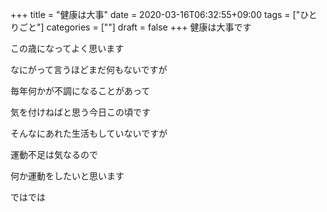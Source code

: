 +++
title = "健康は大事"
date = 2020-03-16T06:32:55+09:00
tags = ["ひとりごと"]
categories = [""]
draft = false
+++
健康は大事です

この歳になってよく思います

なにがって言うほどまだ何もないですが

毎年何かが不調になることがあって

気を付けねばと思う今日この頃です

そんなにあれた生活もしていないですが

運動不足は気なるので

何か運動をしたいと思います

ではでは

